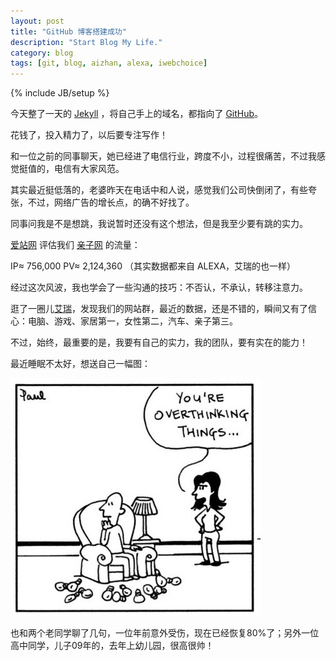 ```yaml
---
layout: post
title: "GitHub 博客搭建成功"
description: "Start Blog My Life."
category: blog
tags: [git, blog, aizhan, alexa, iwebchoice]
---
```

{% include JB/setup %}

今天整了一天的 [Jekyll](http://jekyllrb.com/) ，将自己手上的域名，都指向了 [GitHub](https://github.com/mojombo/jekyll)。

花钱了，投入精力了，以后要专注写作！

和一位之前的同事聊天，她已经进了电信行业，跨度不小，过程很痛苦，不过我感觉挺值的，电信有大家风范。

其实最近挺低落的，老婆昨天在电话中和人说，感觉我们公司快倒闭了，有些夸张，不过，网络广告的增长点，的确不好找了。

同事问我是不是想跳，我说暂时还没有这个想法，但是我至少要有跳的实力。

[爱站网](http://www.aizhan.com) 评估我们 [亲子网](http://www.pcbaby.com.cn) 的流量：

IP≈ 756,000 PV≈ 2,124,360 （其实数据都来自 ALEXA，艾瑞的也一样）

经过这次风波，我也学会了一些沟通的技巧：不否认，不承认，转移注意力。

逛了一圈儿[艾瑞](http://www.iwebchoice.com/Html/Class_34.shtml)，发现我们的网站群，最近的数据，还是不错的，瞬间又有了信心：电脑、游戏、家居第一，女性第二，汽车、亲子第三。

不过，始终，最重要的是，我要有自己的实力，我的团队，要有实在的能力！

最近睡眠不太好，想送自己一幅图：

![您想多了](/assets/images/2013/01/think-more.jpeg)

也和两个老同学聊了几句，一位年前意外受伤，现在已经恢复80%了；另外一位高中同学，儿子09年的，去年上幼儿园，很高很帅！


